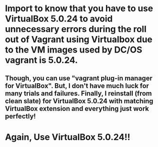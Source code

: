 # Import to know that you have to use VirtualBox 5.0.24 to avoid unnecessary errors during the roll out of Vagrant using Virtualbox due to the VM images used by DC/OS vagrant is 5.0.24. 

## Though, you can use "vagrant plug-in manager for VirtualBox". But, I don't have much luck for many trials and failures. Finally, I reinstall (from clean slate) for VirtualBox 5.0.24 with matching VirtualBox extension and everything just work perfectly!

# Again, Use VirtualBox 5.0.24!!
